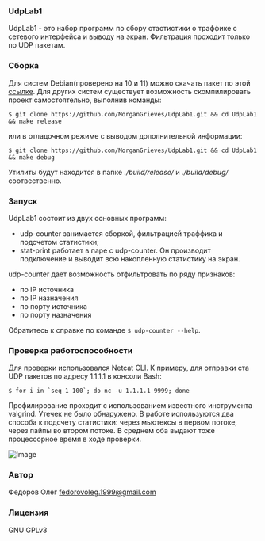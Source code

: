 ### UdpLab1
UdpLab1 - это набор программ по сбору стастистики о траффике с сетевого интерфейса и выводу на экран. Фильтрация проходит только по UDP пакетам.

### Сборка
Для систем Debian(проверено на 10 и 11) можно скачать пакет по этой [ссылке](https://github.com/MorganGrieves/UdpLab1/releases/tag/v0.0.1).
Для других систем существует возможность скомпилировать проект самостоятельно, выполнив команды:

`$ git clone https://github.com/MorganGrieves/UdpLab1.git && cd UdpLab1 && make release`

или в отладочном режиме с выводом дополнительной информации:

`$ git clone https://github.com/MorganGrieves/UdpLab1.git && cd UdpLab1 && make debug`

Утилиты будут находится в папке _./build/release/_ и _./build/debug/_ соотвественно.

### Запуск
UdpLab1 состоит из двух основных программ:
- udp-counter занимается сборкой, фильтрацией траффика и подсчетом статистики;
- stat-print работает в паре с udp-counter. Он производит подключение и выводит всю накопленную статистику на экран.

udp-counter дает возможность отфильтровать по ряду признаков:

- по IP источника
- по IP назначения
- по порту источника
- по порту назначения

Обратитесь к справке по команде `$ udp-counter --help`.

### Проверка работоспособности
Для проверки  использовался Netcat CLI. К примеру, для отправки ста UDP пакетов по адресу 1.1.1.1 в консоли Bash:

```$ for i in `seq 1 100`; do nc -u 1.1.1.1 9999; done```

Профилирование проходит с использованием известного инструмента valgrind. Утечек не было обнаружено.
В работе используются два способа к подсчету статистики: через мьютексы в первом потоке, через пайпы во втором потоке. В среднем оба 
выдают тоже процессорное время в ходе проверки.

![Image](result.png "Проверка")

### Автор
Федоров Олег <fedorovoleg.1999@gmail.com>

### Лицензия
GNU GPLv3
